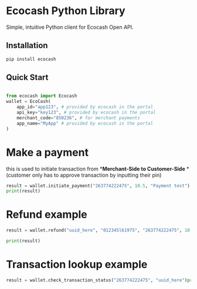 # Ecocash Python Library

Simple, intuitive Python client for Ecocash Open API.

## Installation

```bash
pip install ecocash
```

## Quick Start

```python

from ecocash import Ecocash
wallet = EcoCash(
    app_id="app123", # provided by ecocash in the portal
    api_key="key123", # provided by ecocash in the portal
    merchant_code="850236", # for merchant payments
    app_name="MyApp" # provided by ecocash in the portal
)
```

# Make a payment

this is used to initiate transaction from ***Merchant-Side to Customer-Side** *(customer only has to approve transaction by inputting their pin)

```python
result = wallet.initiate_payment("263774222475", 10.5, "Payment test")
print(result)
```

# Refund example

```python
result = wallet.refund("uuid_here", "012345l61975", "263774222475", 10.5, "Vaya Africa", "USD", "Test refund")p
```

```python
print(result)
```

# Transaction lookup example

```python
result = wallet.check_transaction_status("263774222475", "uuid_here")print(result)
```
